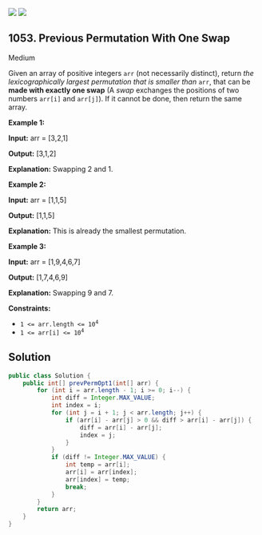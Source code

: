 [![](https://img.shields.io/github/stars/javadev/LeetCode-in-Java?label=Stars&style=flat-square)](https://github.com/javadev/LeetCode-in-Java)
[![](https://img.shields.io/github/forks/javadev/LeetCode-in-Java?label=Fork%20me%20on%20GitHub%20&style=flat-square)](https://github.com/javadev/LeetCode-in-Java/fork)

## 1053\. Previous Permutation With One Swap

Medium

Given an array of positive integers `arr` (not necessarily distinct), return _the lexicographically largest permutation that is smaller than_ `arr`, that can be **made with exactly one swap** (A _swap_ exchanges the positions of two numbers `arr[i]` and `arr[j]`). If it cannot be done, then return the same array.

**Example 1:**

**Input:** arr = [3,2,1]

**Output:** [3,1,2]

**Explanation:** Swapping 2 and 1.

**Example 2:**

**Input:** arr = [1,1,5]

**Output:** [1,1,5]

**Explanation:** This is already the smallest permutation.

**Example 3:**

**Input:** arr = [1,9,4,6,7]

**Output:** [1,7,4,6,9]

**Explanation:** Swapping 9 and 7.

**Constraints:**

*   <code>1 <= arr.length <= 10<sup>4</sup></code>
*   <code>1 <= arr[i] <= 10<sup>4</sup></code>

## Solution

```java
public class Solution {
    public int[] prevPermOpt1(int[] arr) {
        for (int i = arr.length - 1; i >= 0; i--) {
            int diff = Integer.MAX_VALUE;
            int index = i;
            for (int j = i + 1; j < arr.length; j++) {
                if (arr[i] - arr[j] > 0 && diff > arr[i] - arr[j]) {
                    diff = arr[i] - arr[j];
                    index = j;
                }
            }
            if (diff != Integer.MAX_VALUE) {
                int temp = arr[i];
                arr[i] = arr[index];
                arr[index] = temp;
                break;
            }
        }
        return arr;
    }
}
```